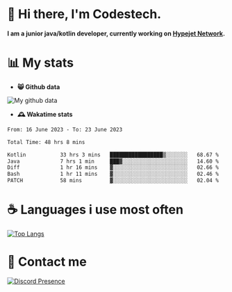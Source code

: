 # 👋 Hi there, I'm Codestech.
**I am a junior java/kotlin developer, currently working on [Hypejet Network](https://github.com/Hypejet).**

# 📊 My stats
- **😸 Github data**

![My github data](https://github-readme-stats.vercel.app/api?username=Codestech1&count_private=true&include_all_commits=true&theme=codeSTACKr)

- **🕰️ Wakatime stats**
<!--START_SECTION:waka-->

```txt
From: 16 June 2023 - To: 23 June 2023

Total Time: 48 hrs 8 mins

Kotlin           33 hrs 3 mins   █████████████████▒░░░░░░░   68.67 %
Java             7 hrs 1 min     ███▓░░░░░░░░░░░░░░░░░░░░░   14.60 %
Diff             1 hr 16 mins    ▓░░░░░░░░░░░░░░░░░░░░░░░░   02.66 %
Bash             1 hr 11 mins    ▓░░░░░░░░░░░░░░░░░░░░░░░░   02.46 %
PATCH            58 mins         ▓░░░░░░░░░░░░░░░░░░░░░░░░   02.04 %
```

<!--END_SECTION:waka-->

# ☕ Languages i use most often
[![Top Langs](https://github-readme-stats.vercel.app/api/top-langs/?username=Codestech1&layout=compact&langs_count=8&exclude_repo=window5000.github.io&theme=codeSTACKr)](https://github.com/anuraghazra/github-readme-stats)

# 💬 Contact me
[![Discord Presence](https://lanyard.cnrad.dev/api/650718742157852740)](https://discord.com/users/650718742157852740)
</br>
